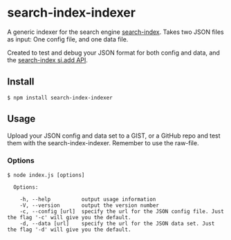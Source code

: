 # search-index-indexer
A generic indexer for the search engine [search-index](https://github.com/fergiemcdowall/search-index). Takes two JSON files as input: One config file, and one data file.

Created to test and debug your JSON format for both config and data, and the [search-index si.add API](https://github.com/fergiemcdowall/search-index/blob/master/doc/API.md#add).


## Install

```console
$ npm install search-index-indexer
```

## Usage

Upload your JSON config and data set to a GIST, or a GitHub repo and test them with the search-index-indexer. Remember to use the raw-file.

### Options

```console
$ node index.js [options]

  Options:

    -h, --help          output usage information
    -V, --version       output the version number
    -c, --config [url]  specify the url for the JSON config file. Just the flag '-c' will give you the default.
    -d, --data [url]    specify the url for the JSON data set. Just the flag '-d' will give you the default.
```
